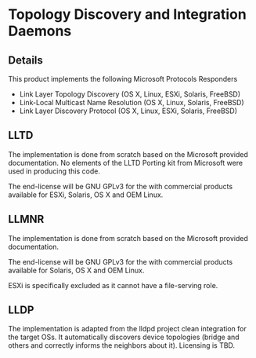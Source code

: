 # Topology Discovery and Integration Daemons

## Details

This product implements the following Microsoft Protocols Responders
* Link Layer Topology Discovery (OS X, Linux, ESXi, Solaris, FreeBSD)
* Link-Local Multicast Name Resolution (OS X, Linux, Solaris, FreeBSD)
* Link Layer Discovery Protocol (OS X, Linux, ESXi, Solaris, FreeBSD)

## LLTD

The implementation is done from scratch based on the Microsoft provided documentation. No elements of the LLTD Porting kit from Microsoft were used in producing this code.

The end-license will be GNU GPLv3 for the with commercial products available for ESXi, Solaris, OS X and OEM Linux.

## LLMNR

The implementation is done from scratch based on the Microsoft provided documentation.

The end-license will be GNU GPLv3 for the with commercial products available for Solaris, OS X and OEM Linux.

ESXi is specifically excluded as it cannot have a file-serving role.

## LLDP

The implementation is adapted from the lldpd project clean integration for the target OSs. It automatically discovers device topologies (bridge and others and correctly informs the neighbors about it).
Licensing is TBD.

